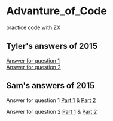 # Advanture_of_Code
practice code with ZX

## Tyler's answers of 2015

[Answer for question 1](Tyler/2015-Answer1_tyler.ipynb)   
[Answer for question 2](Tyler/2015-Answer2_tyler.ipynb)




## Sam's answers of 2015

Answer for question 1 [Part 1](zengxin/q1/main1.py) & [Part 2](zengxin/q1/main2.py)

Answer for question 2 [Part 1](zengxin/q2/main1.py) & [Part 2](zengxin/q2/main2.py)




